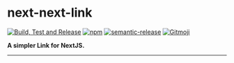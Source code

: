 # next-next-link

[![Build, Test and Release](https://github.com/hasparus/next-next-link/workflows/Build,%20Test%20and%20Release/badge.svg)](https://github.com/hasparus/next-next-link/actions?query=workflow%3A%22Build%2C+Test+and+Release%22)
[![npm](https://img.shields.io/npm/v/egzek.svg)](https://www.npmjs.com/next-next-link)
[![semantic-release](https://img.shields.io/badge/%20%20%F0%9F%93%A6%F0%9F%9A%80-semantic--release-e10079.svg)](https://github.com/semantic-release/semantic-release)
[![Gitmoji](https://img.shields.io/badge/gitmoji-%20😜%20😍-FFDD67.svg?style=flat-square)](https://gitmoji.carloscuesta.me/)

**A simpler Link for NextJS.**

---
